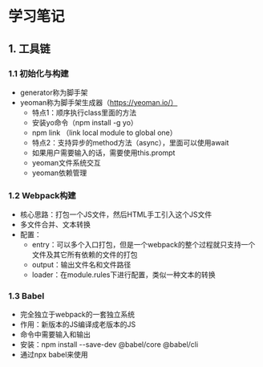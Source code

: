 # 学习笔记

## 1. 工具链
  ### 1.1 初始化与构建
   - generator称为脚手架
   - yeoman称为脚手架生成器（https://yeoman.io/）
      - 特点1：顺序执行class里面的方法
      - 安装yo命令（npm install -g yo）
      - npm link （link local module to global one）
      - 特点2：支持异步的method方法（async），里面可以使用await
      - 如果用户需要输入的话，需要使用this.prompt
      - yeoman文件系统交互
      - yeoman依赖管理
  ### 1.2 Webpack构建
   - 核心思路：打包一个JS文件，然后HTML手工引入这个JS文件
   - 多文件合并、文本转换
   - 配置：
      - entry：可以多个入口打包，但是一个webpack的整个过程就只支持一个文件及其它所有依赖的文件的打包
      - output：输出文件名和文件路径
      - loader：在module.rules下进行配置，类似一种文本的转换
  ### 1.3 Babel
   - 完全独立于webpack的一套独立系统
   - 作用：新版本的JS编译成老版本的JS
   - 命令中需要输入和输出
   - 安装：npm install --save-dev @babel/core @babel/cli
   - 通过npx babel来使用